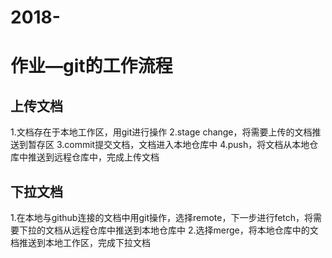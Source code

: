 # 2018-
# 作业—git的工作流程
## 上传文档
1.文档存在于本地工作区，用git进行操作
2.stage change，将需要上传的文档推送到暂存区
3.commit提交文档，文档进入本地仓库中
4.push，将文档从本地仓库中推送到远程仓库中，完成上传文档
## 下拉文档
1.在本地与github连接的文档中用git操作，选择remote，下一步进行fetch，将需要下拉的文档从远程仓库中推送到本地仓库中
2.选择merge，将本地仓库中的文档推送到本地工作区，完成下拉文档
